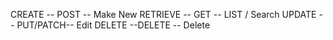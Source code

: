 CREATE -- POST -- Make New
RETRIEVE -- GET -- LIST / Search
UPDATE -- PUT/PATCH-- Edit
DELETE --DELETE -- Delete

